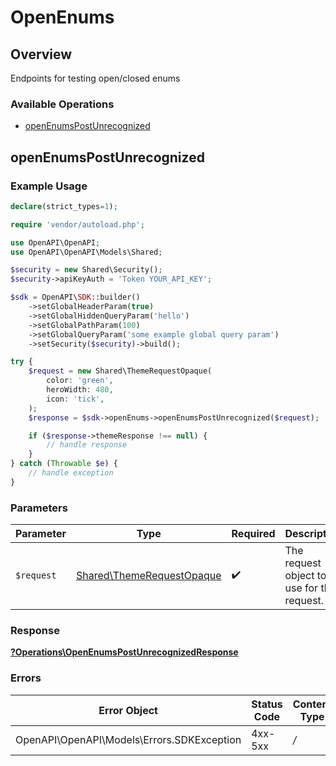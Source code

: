 # OpenEnums


## Overview

Endpoints for testing open/closed enums

### Available Operations

* [openEnumsPostUnrecognized](#openenumspostunrecognized)

## openEnumsPostUnrecognized

### Example Usage

```php
declare(strict_types=1);

require 'vendor/autoload.php';

use OpenAPI\OpenAPI;
use OpenAPI\OpenAPI\Models\Shared;

$security = new Shared\Security();
$security->apiKeyAuth = 'Token YOUR_API_KEY';

$sdk = OpenAPI\SDK::builder()
    ->setGlobalHeaderParam(true)
    ->setGlobalHiddenQueryParam('hello')
    ->setGlobalPathParam(100)
    ->setGlobalQueryParam('some example global query param')
    ->setSecurity($security)->build();

try {
    $request = new Shared\ThemeRequestOpaque(
        color: 'green',
        heroWidth: 480,
        icon: 'tick',
    );
    $response = $sdk->openEnums->openEnumsPostUnrecognized($request);

    if ($response->themeResponse !== null) {
        // handle response
    }
} catch (Throwable $e) {
    // handle exception
}
```



### Parameters

| Parameter                                                              | Type                                                                   | Required                                                               | Description                                                            |
| ---------------------------------------------------------------------- | ---------------------------------------------------------------------- | ---------------------------------------------------------------------- | ---------------------------------------------------------------------- |
| `$request`                                                             | [Shared\ThemeRequestOpaque](../../Models/Shared/ThemeRequestOpaque.md) | :heavy_check_mark:                                                     | The request object to use for the request.                             |


### Response

**[?Operations\OpenEnumsPostUnrecognizedResponse](../../Models/Operations/OpenEnumsPostUnrecognizedResponse.md)**
### Errors

| Error Object                               | Status Code                                | Content Type                               |
| ------------------------------------------ | ------------------------------------------ | ------------------------------------------ |
| OpenAPI\OpenAPI\Models\Errors.SDKException | 4xx-5xx                                    | */*                                        |
